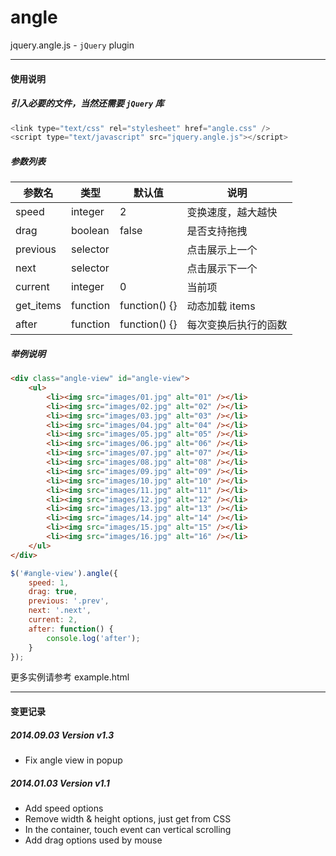 # angle
jquery.angle.js - `jQuery` plugin

------

#### 使用说明
##### 引入必要的文件，当然还需要 `jQuery` 库
```javascript
<link type="text/css" rel="stylesheet" href="angle.css" />
<script type="text/javascript" src="jquery.angle.js"></script>
```

##### 参数列表
|      参数名     |       类型       |         默认值         |     说明     |
| -------------- | ---------------- | --------------------- | ------------ |
| speed          |     integer      |     2                 | 变换速度，越大越快 |
| drag           |     boolean      |     false             | 是否支持拖拽 |
| previous       |     selector     |                       | 点击展示上一个 |
| next           |     selector     |                       | 点击展示下一个 |
| current        |     integer      |     0                 | 当前项 |
| get_items      |     function     |     function() {}     | 动态加载 items |
| after          |     function     |     function() {}     | 每次变换后执行的函数 |

##### 举例说明
```html
<div class="angle-view" id="angle-view">
    <ul>
        <li><img src="images/01.jpg" alt="01" /></li>
        <li><img src="images/02.jpg" alt="02" /></li>
        <li><img src="images/03.jpg" alt="03" /></li>
        <li><img src="images/04.jpg" alt="04" /></li>
        <li><img src="images/05.jpg" alt="05" /></li>
        <li><img src="images/06.jpg" alt="06" /></li>
        <li><img src="images/07.jpg" alt="07" /></li>
        <li><img src="images/08.jpg" alt="08" /></li>
        <li><img src="images/09.jpg" alt="09" /></li>
        <li><img src="images/10.jpg" alt="10" /></li>
        <li><img src="images/11.jpg" alt="11" /></li>
        <li><img src="images/12.jpg" alt="12" /></li>
        <li><img src="images/13.jpg" alt="13" /></li>
        <li><img src="images/14.jpg" alt="14" /></li>
        <li><img src="images/15.jpg" alt="15" /></li>
        <li><img src="images/16.jpg" alt="16" /></li>
    </ul>
</div>
```

```javascript
$('#angle-view').angle({
    speed: 1,
    drag: true,
	previous: '.prev',
	next: '.next',
	current: 2,
	after: function() {
		console.log('after');
	}
});
```
更多实例请参考 example.html

------

#### 变更记录
##### 2014.09.03 Version v1.3
 * Fix angle view in popup

##### 2014.01.03 Version v1.1
 * Add speed options
 * Remove width & height options, just get from CSS
 * In the container, touch event can vertical scrolling
 * Add drag options used by mouse
